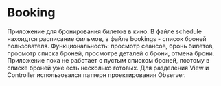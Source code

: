 # Booking

Приложение для бронирования билетов в кино. В файле schedule нахоидтся расписание фильмов, в файле bookings - список броней пользователя. Функциональность: просмотр сеансов, бронь билетов, просмотр списка броней, просмотре деталей о брони, отмена брони. Приложение пока не работает с пустым списком броней, поэтому в списке броней уже есть несколько готовых.
Для разделения View и Controller использовался паттерн проектирования Observer.
